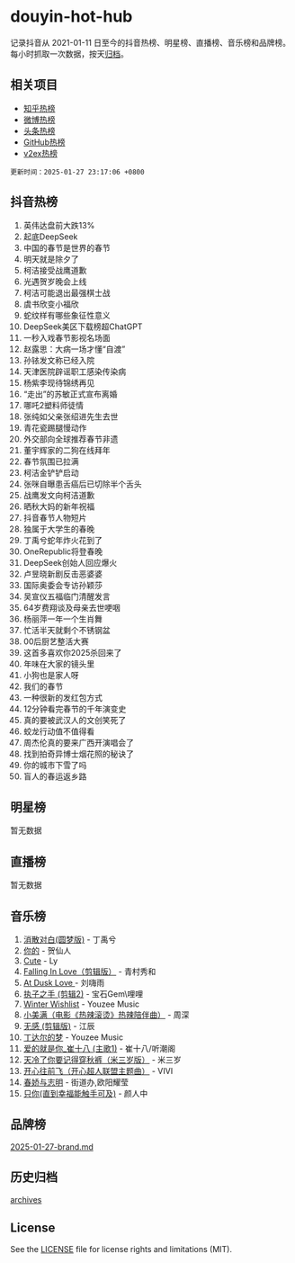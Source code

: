 # douyin-hot-hub

记录抖音从 2021-01-11 日至今的抖音热榜、明星榜、直播榜、音乐榜和品牌榜。每小时抓取一次数据，按天[归档](archives)。

## 相关项目

- [知乎热榜](https://github.com/lonnyzhang423/zhihu-hot-hub)
- [微博热榜](https://github.com/lonnyzhang423/weibo-hot-hub)
- [头条热榜](https://github.com/lonnyzhang423/toutiao-hot-hub)
- [GitHub热榜](https://github.com/lonnyzhang423/github-hot-hub)
- [v2ex热榜](https://github.com/lonnyzhang423/v2ex-hot-hub)


`更新时间：2025-01-27 23:17:06 +0800`

## 抖音热榜

1. 英伟达盘前大跌13%
1. 起底DeepSeek
1. 中国的春节是世界的春节
1. 明天就是除夕了
1. 柯洁接受战鹰道歉
1. 光遇贺岁晚会上线
1. 柯洁可能退出最强棋士战
1. 虞书欣变小福欣
1. 蛇纹样有哪些象征性意义
1. DeepSeek美区下载榜超ChatGPT
1. 一秒入戏春节影视名场面
1. 赵露思：大病一场才懂“自渡”
1. 孙铱发文称已经入院
1. 天津医院辟谣职工感染传染病
1. 杨紫李现待锦绣再见
1. “走出”的苏敏正式宣布离婚
1. 哪吒2塑料师徒情
1. 张纯如父亲张绍进先生去世
1. 青花瓷踢腿慢动作
1. 外交部向全球推荐春节非遗
1. 董宇辉家的二狗在线拜年
1. 春节氛围已拉满
1. 柯洁金铲铲启动
1. 张咪自曝患舌癌后已切除半个舌头
1. 战鹰发文向柯洁道歉
1. 晒秋大妈的新年祝福
1. 抖音春节人物短片
1. 独属于大学生的春晚
1. 丁禹兮蛇年炸火花到了
1. OneRepublic将登春晚
1. DeepSeek创始人回应爆火
1. 卢昱晓新剧反击恶婆婆
1. 国际奥委会专访孙颖莎
1. 吴宣仪五福临门清醒发言
1. 64岁费翔谈及母亲去世哽咽
1. 杨丽萍一年一个生肖舞
1. 忙活半天就剩个不锈钢盆
1. 00后厨艺整活大赛
1. 这首多喜欢你2025杀回来了
1. 年味在大家的镜头里
1. 小狗也是家人呀
1. 我们的春节
1. 一种很新的发红包方式
1. 12分钟看完春节的千年演变史
1. 真的要被武汉人的文创笑死了
1. 蛟龙行动值不值得看
1. 周杰伦真的要来广西开演唱会了
1. 找到拍奇异博士烟花照的秘诀了
1. 你的城市下雪了吗
1. 盲人的春运返乡路

## 明星榜

暂无数据

## 直播榜

暂无数据

## 音乐榜

1. [消散对白(圆梦版)](https://sf5-hl-cdn-tos.douyinstatic.com/obj/tos-cn-ve-2774/og4jB5I5IizzoZVAAAzWgBMAsMDWoArfwBOiFs) - 丁禹兮
1. [你的](https://sf5-hl-cdn-tos.douyinstatic.com/obj/tos-cn-ve-2774/oYuIeKf42jB7sEV6B2upMdpYAgfrQWj0FeRegh) - 贺仙人
1. [Cute](https://sf5-hl-cdn-tos.douyinstatic.com/obj/tos-cn-ve-2774/o4IbIzHWKAAB4wsS5qMBRiiAlEBGTpQRNfFvuo) - Ly
1. [Falling In Love（剪辑版）](https://sf5-hl-cdn-tos.douyinstatic.com/obj/tos-cn-ve-2774/o8ajpA8zzgBPahbBIO8AcKGBLJezFCRd1wfP9f) - 青村秀和
1. [ At Dusk  Love ](https://sf5-hl-cdn-tos.douyinstatic.com/obj/tos-cn-ve-2774/o8CrpCf5CaYgI4ZrtQgMQAFEfuGqNnRSDQAPBc) - 刘嗨雨
1. [执子之手 (剪辑2)](https://sf5-hl-cdn-tos.douyinstatic.com/obj/tos-cn-ve-2774/oUoZLQjCc31XzqsBnBQUNgeKtYPBcgbFDwtfcu) - 宝石Gem\哩哩
1. [Winter Wishlist](https://sf6-cdn-tos.douyinstatic.com/obj/tos-cn-ve-2774/oIIgUOeamCFCVAzxN6MFRLIBlLGpUqQxeeHrLE) - Youzee Music
1. [小美满（电影《热辣滚烫》热辣陪伴曲）](https://sf5-hl-cdn-tos.douyinstatic.com/obj/tos-cn-ve-2774/o0GAn2lSgfZIDUgtevCGDQYnFg4CwnrBaxbTZL) - 周深
1. [无感 (剪辑版)](https://sf5-hl-cdn-tos.douyinstatic.com/obj/tos-cn-ve-2774/o0eIsUzJBDlQaQFC5OFlgbMEZC1TFYBftOBn6p) - 江辰
1. [丁达尔的梦](https://sf5-hl-cdn-tos.douyinstatic.com/obj/tos-cn-ve-2774/oMU3WirUZBVQkAC9ccG5P2IQirziZM2RTInUY) - Youzee Music
1. [爱的就是你_崔十八 (主歌1)](https://sf5-hl-cdn-tos.douyinstatic.com/obj/tos-cn-ve-2774/oI5BO5DhFZ6UTcNCnZaOCBLtZ7WIMQGfgnXf5E) - 崔十八/听潮阁
1. [天冷了你要记得穿秋裤（米三岁版）](https://sf5-hl-cdn-tos.douyinstatic.com/obj/tos-cn-ve-2774/oQlIwVIDWiZ6BQilAorS7MA0AgCkQDvcZAdm1) - 米三岁
1. [开心往前飞（开心超人联盟主题曲）](https://sf5-hl-cdn-tos.douyinstatic.com/obj/tos-cn-ve-2774/9d8fb7c82cf1421fb93a9fe925275e0a) - VIVI
1. [春娇与志明](https://sf5-hl-cdn-tos.douyinstatic.com/obj/tos-cn-ve-2774/e530d8fceb7044b39707d7f9ff54add1) - 街道办,欧阳耀莹
1. [只你(直到幸福能触手可及)](https://sf5-hl-cdn-tos.douyinstatic.com/obj/tos-cn-ve-2774/o0lBkRDzFTeaVSUz3ZZSCBVtZ5DIMQGfgmEAuE) - 颜人中

## 品牌榜

[2025-01-27-brand.md](archives/2025-01-27-brand.md)

## 历史归档

[archives](archives)

## License

See the [LICENSE](LICENSE) file for license rights and limitations (MIT).
